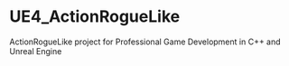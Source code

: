 # UE4_ActionRogueLike
ActionRogueLike project for Professional Game Development in C++ and Unreal Engine
